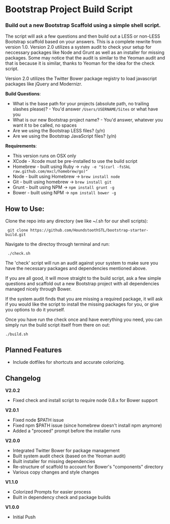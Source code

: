 Bootstrap Project Build Script
=======================

### Build out a new Bootstrap Scaffold using a simple shell script.

The script will ask a few questions and then build out a LESS or non-LESS Bootstrap scaffold based on your answers.  This is a complete rewrite from version 1.0.  Version 2.0 utilizes a system audit to check your setup for neccessary packages like Node and Grunt as well as an installer for missing packages.  Some may notice that the audit is similar to the Yeoman audit and that is because it is similar, thanks to Yeoman for the idea for the check script.

Version 2.0 utilizes the Twitter Bower package registry to load javascript packages like jQuery and Modernizr.

**Build Questions**:

*    What is the base path for your projects (absolute path, no trailing slashes please)? - You'd answer `/Users/USERNAME/Sites` or what have you
*    What is our new Bootstrap project name? - You'd answer, whatever you want it to be called, no spaces
*    Are we using the Bootstrap LESS files? (y/n)
*    Are we using the Bootstrap JavaScript files? (y/n)

**Requirements**:

*    This version runs on OSX only
*    XCode - Xcode must be pre-installed to use the build script
*	 Homebrew - built using Ruby -> `ruby -e "$(curl -fsSkL raw.github.com/mxcl/homebrew/go)"`
*    Node - built using Homebrew -> `brew install node`
*    Git - built using homebrew -> `brew install git`
*    Grunt - built using NPM -> `npm install grunt -g`
*    Bower - built using NPM -> `npm install bower -g`

**How to Use**:
---
Clone the repo into any directory (we like ~/.sh for our shell scripts):

     git clone https://github.com/HoundstoothSTL/bootstrap-starter-build.git

Navigate to the directoy through terminal and run:

     ./check.sh

The 'check' script will run an audit against your system to make sure you have the necessary packages and dependencies mentioned above.  

If you are all good, it will move straight to the build script, ask a few simple questions and scaffold out a new Bootstrap project with all dependencies managed nicely through Bower.  

If the system audit finds that you are missing a required package, it will ask if you would like the script to install the missing packages for you, or give you options to do it yourself.

Once you have run the check once and have everything you need, you can simply run the build script itself from there on out:
	
	./build.sh

## Planned Features

*    Include dotfiles for shortcuts and accurate colorizing.

## Changelog

**V2.0.2**

*    Fixed check and install script to require node 0.8.x for Bower support

**V2.0.1**

*    Fixed node $PATH issue
*    Fixed npm $PATH issue (since homebrew doesn't install npm anymore)
*    Added a "proceed" prompt before the installer runs

**V2.0.0**

*    Integrated Twitter Bower for package management
*    Built system audit check (based on the Yeoman audit)
*    Built installer for missing dependencies
*    Re-structure of scaffold to account for Bower's "components" directory
*    Various copy changes and style changes

**V1.1.0**

*    Colorized Prompts for easier process
*    Built in dependency check and package builds

**V1.0.0**

*    Initial Push
